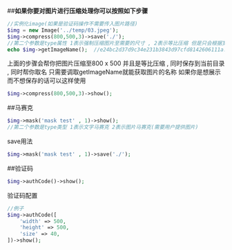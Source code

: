 ##**如果你要对图片进行压缩处理你可以按照如下步骤**

``` php
//实例化image(如果是验证码操作不需要传入图片路径)
$img = new Image('../temp/03.jpeg');
$img->compress(800,500,3)->save('./');
//第二个参数是type属性 1表示强制压缩图片至需要的尺寸 , 2表示等比压缩 但是只会根据宽度等比 , 3表示等比宽高压缩 空的部分会用白色填充
echo $img->getImageName();  //e24bc2d37d9c34e231b3843d97cfd8142606111a.JPG

```
上面的步骤会帮你把图片压缩至800 x 500 并且是等比压缩 , 同时保存到当前目录 , 同时帮你取名
只需要调取getImageName就能获取图片的名称
如果你是想展示而不想保存的话可以这样使用
```php
$img->compress(800,500,3)->show();
```
##马赛克
```php
$img->mask('mask test' , 1)->show();
//第二个参数是type类型 1表示文字马赛克 2表示图片马赛克(需要用户提供图片)
```
save用法
```php
$img->mask('mask test' , 1)->save('./');
```

##验证码
```php
$img->authCode()->show();
```
验证码配置
```php
//例子
$img->authCode([
    'width' => 500,
    'height' => 500,
    'size' => 40,
])->show();
```